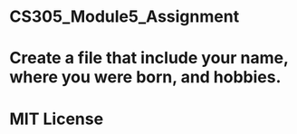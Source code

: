 # CS305_Module5_Assignment
# Create a file that include your name, where you were born, and hobbies. 
# MIT License 
